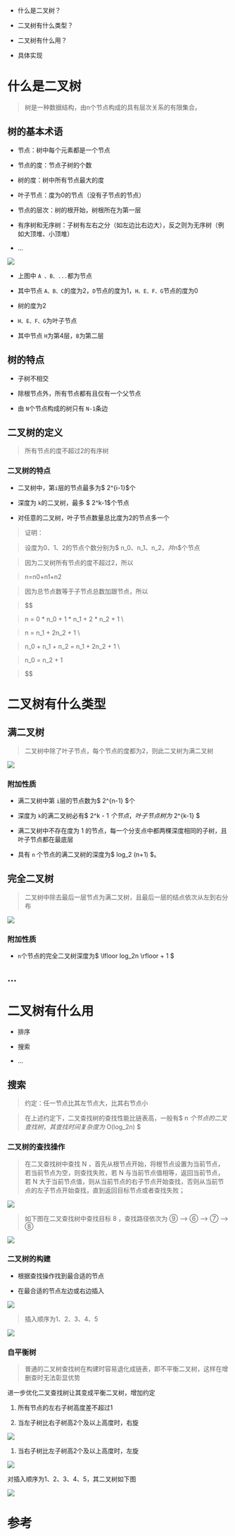 - 什么是二叉树？

- 二叉树有什么类型？

- 二叉树有什么用？

- 具体实现

# 什么是二叉树

> 树是一种数据结构，由n个节点构成的具有层次关系的有限集合。

## 树的基本术语

- 节点：树中每个元素都是一个节点

- 节点的度：节点子树的个数

- 树的度：树中所有节点最大的度

- 叶子节点：度为0的节点（没有子节点的节点）

- 节点的层次：树的根开始，树根所在为第一层

- 有序树和无序树：子树有左右之分（如左边比右边大），反之则为无序树（例如大顶堆、小顶堆）

- ...

![](https://tcs-devops.aliyuncs.com/storage/112h9441542c2c93fb7a19c4049e03c961d1?Signature=eyJhbGciOiJIUzI1NiIsInR5cCI6IkpXVCJ9.eyJBcHBJRCI6IjVlNzQ4MmQ2MjE1MjJiZDVjN2Y5YjMzNSIsIl9hcHBJZCI6IjVlNzQ4MmQ2MjE1MjJiZDVjN2Y5YjMzNSIsIl9vcmdhbml6YXRpb25JZCI6IiIsImV4cCI6MTY1MjUwMTU1NywiaWF0IjoxNjUxODk2NzU3LCJyZXNvdXJjZSI6Ii9zdG9yYWdlLzExMmg5NDQxNTQyYzJjOTNmYjdhMTljNDA0OWUwM2M5NjFkMSJ9.oYV8qZFULzVoEPOnuNXQdEFQnEb7bmOscIKh0R84_uQ&download=%E6%A0%91.md52.1519652.png "")

- 上图中 `A 、B、...`都为节点

- 其中节点 `A、B、C`的度为2，`D`节点的度为1，`H、E、F、G`节点的度为0

- 树的度为2

- `H、E、F、G`为叶子节点

- 其中节点 `H`为第4层，`B`为第二层

## 树的特点

- 子树不相交

- 除根节点外，所有节点都有且仅有一个父节点

- 由 `N`个节点构成的树只有 `N-1`条边

## 二叉树的定义

> 所有节点的度不超过2的有序树

### 二叉树的特点

- 二叉树中，第`i`层的节点最多为$ 2^{i-1}$个

- 深度为 `k`的二叉树，最多 $ 2^k-1$个节点

- 对任意的二叉树，叶子节点数量总比度为2的节点多一个

> 证明：

> 设度为0、1、2的节点个数分别为$ n_0、n_1、n_2$，共$n$个节点

> 因为二叉树所有节点的度不超过2，所以

> n=n0​+n1​+n2​

> 因为总节点数等于子节点总数加跟节点，所以

> 

> $$

> n = 0 * n_0 + 1 * n_1 + 2 * n_2 + 1 \\

> n = n_1 + 2n_2 + 1 \\

> n_0 + n_1 + n_2 = n_1 + 2n_2 + 1 \\

> n_0 = n_2 + 1

> $$

# 二叉树有什么类型

## 满二叉树

> 二叉树中除了叶子节点，每个节点的度都为2，则此二叉树为满二叉树

![](https://tcs-devops.aliyuncs.com/storage/112h24db0023affa4ce604603925502e31f0?Signature=eyJhbGciOiJIUzI1NiIsInR5cCI6IkpXVCJ9.eyJBcHBJRCI6IjVlNzQ4MmQ2MjE1MjJiZDVjN2Y5YjMzNSIsIl9hcHBJZCI6IjVlNzQ4MmQ2MjE1MjJiZDVjN2Y5YjMzNSIsIl9vcmdhbml6YXRpb25JZCI6IiIsImV4cCI6MTY1MjUwMTU1NywiaWF0IjoxNjUxODk2NzU3LCJyZXNvdXJjZSI6Ii9zdG9yYWdlLzExMmgyNGRiMDAyM2FmZmE0Y2U2MDQ2MDM5MjU1MDJlMzFmMCJ9.8Gh1kz5Qf91RWN1Ol_Dsr4kp86cy-FmjnF0B73aIpO0&download=%E6%A0%91.md103.2095222.png "")

### 附加性质

- 满二叉树中第 `i`层的节点数为$ 2^{n-1} $个

- 深度为 `k`的满二叉树必有$ 2^k - 1 $个节点，叶子节点树为$ 2^{k-1} $

- 满二叉树中不存在度为 1 的节点，每一个分支点中都两棵深度相同的子树，且叶子节点都在最底层

- 具有 `n` 个节点的满二叉树的深度为$ log_2 (n+1) $。

## 完全二叉树

> 二叉树中除去最后一层节点为满二叉树，且最后一层的结点依次从左到右分布

![](https://tcs-devops.aliyuncs.com/storage/112h593fc40ea9a369f125167ebf54ecc9e3?Signature=eyJhbGciOiJIUzI1NiIsInR5cCI6IkpXVCJ9.eyJBcHBJRCI6IjVlNzQ4MmQ2MjE1MjJiZDVjN2Y5YjMzNSIsIl9hcHBJZCI6IjVlNzQ4MmQ2MjE1MjJiZDVjN2Y5YjMzNSIsIl9vcmdhbml6YXRpb25JZCI6IiIsImV4cCI6MTY1MjUwMTU1NywiaWF0IjoxNjUxODk2NzU3LCJyZXNvdXJjZSI6Ii9zdG9yYWdlLzExMmg1OTNmYzQwZWE5YTM2OWYxMjUxNjdlYmY1NGVjYzllMyJ9.vFdOcYLbgTLvuPxMPjZfcLixgLMHZF77VrUR2FVKTMc&download=%E6%A0%91.md128.3661603.png "")

### 附加性质

- `n`个节点的完全二叉树深度为$ \lfloor log_2n \rfloor + 1 $

## ...

# 二叉树有什么用

- 排序

- 搜索

- ...

## 搜索

> 约定：任一节点比其左节点大，比其右节点小

> 在上述约定下，二叉查找树的查找性能比链表高，一般有$ n $个节点的二叉查找树，其查找时间复杂度为$ O(log_2n) $

### 二叉树的查找操作

> 在二叉查找树中查找 N ，首先从根节点开始，将根节点设置为当前节点，若当前节点为空，则查找失败，若 N 与当前节点值相等，返回当前节点，若 N 大于当前节点值，则从当前节点的右子节点开始查找，否则从当前节点的左子节点开始查找，直到返回目标节点或者查找失败；

![](https://tcs-devops.aliyuncs.com/storage/112h37933378f39a8de2378f374ce26326cc?Signature=eyJhbGciOiJIUzI1NiIsInR5cCI6IkpXVCJ9.eyJBcHBJRCI6IjVlNzQ4MmQ2MjE1MjJiZDVjN2Y5YjMzNSIsIl9hcHBJZCI6IjVlNzQ4MmQ2MjE1MjJiZDVjN2Y5YjMzNSIsIl9vcmdhbml6YXRpb25JZCI6IiIsImV4cCI6MTY1MjUwMTU1NywiaWF0IjoxNjUxODk2NzU3LCJyZXNvdXJjZSI6Ii9zdG9yYWdlLzExMmgzNzkzMzM3OGYzOWE4ZGUyMzc4ZjM3NGNlMjYzMjZjYyJ9.LNT4gtJ7U7ORiu3i28o6NSNO-4WwBshEcErKFXxQiqs&download=16f2d76b4aa18bba_tplv-t2oaga2asx-zoom-in-crop-mark_1304_0_0_0.webp "")

> 如下图在二叉查找树中查找目标 8 ，查找路径依次为 ⑨ --> ⑥ --> ⑦ --> ⑧

![](https://tcs-devops.aliyuncs.com/storage/112hb0e6531341d472658c1b6323a5d5177e?Signature=eyJhbGciOiJIUzI1NiIsInR5cCI6IkpXVCJ9.eyJBcHBJRCI6IjVlNzQ4MmQ2MjE1MjJiZDVjN2Y5YjMzNSIsIl9hcHBJZCI6IjVlNzQ4MmQ2MjE1MjJiZDVjN2Y5YjMzNSIsIl9vcmdhbml6YXRpb25JZCI6IiIsImV4cCI6MTY1MjUwMTU1NywiaWF0IjoxNjUxODk2NzU3LCJyZXNvdXJjZSI6Ii9zdG9yYWdlLzExMmhiMGU2NTMxMzQxZDQ3MjY1OGMxYjYzMjNhNWQ1MTc3ZSJ9.zKybX3Sm61Hf-UDP0nKL31N0ffUrciODzyYcbSItGNs&download=16f2d76b4a08bd02_tplv-t2oaga2asx-zoom-in-crop-mark_1304_0_0_0.webp "")

### 二叉树的构建

- 根据查找操作找到最合适的节点

- 在最合适的节点左边或右边插入

![](https://tcs-devops.aliyuncs.com/storage/112h4926c0f083529afe13c78d8406f50f01?Signature=eyJhbGciOiJIUzI1NiIsInR5cCI6IkpXVCJ9.eyJBcHBJRCI6IjVlNzQ4MmQ2MjE1MjJiZDVjN2Y5YjMzNSIsIl9hcHBJZCI6IjVlNzQ4MmQ2MjE1MjJiZDVjN2Y5YjMzNSIsIl9vcmdhbml6YXRpb25JZCI6IiIsImV4cCI6MTY1MjUwMTU1NywiaWF0IjoxNjUxODk2NzU3LCJyZXNvdXJjZSI6Ii9zdG9yYWdlLzExMmg0OTI2YzBmMDgzNTI5YWZlMTNjNzhkODQwNmY1MGYwMSJ9.QWRHpT414xn1vghFOjc9sux0CVda6slEDaOoxnS-96M&download=16f2d76bb15a4123_tplv-t2oaga2asx-zoom-in-crop-mark_1304_0_0_0.webp "")

> 插入顺序为1、2、3、4、5

![](https://tcs-devops.aliyuncs.com/storage/112ha033d883747a3ae90cc4ec4850f9fca6?Signature=eyJhbGciOiJIUzI1NiIsInR5cCI6IkpXVCJ9.eyJBcHBJRCI6IjVlNzQ4MmQ2MjE1MjJiZDVjN2Y5YjMzNSIsIl9hcHBJZCI6IjVlNzQ4MmQ2MjE1MjJiZDVjN2Y5YjMzNSIsIl9vcmdhbml6YXRpb25JZCI6IiIsImV4cCI6MTY1MjUwMTU1NywiaWF0IjoxNjUxODk2NzU3LCJyZXNvdXJjZSI6Ii9zdG9yYWdlLzExMmhhMDMzZDg4Mzc0N2EzYWU5MGNjNGVjNDg1MGY5ZmNhNiJ9.g2l-6ubxuDpXrIYb7qObId5tflvepmwNBLZgo_TS8c8&download=%E6%A0%91.md1075.1179506.png "")

### 自平衡树

> 普通的二叉树查找树在构建时容易退化成链表，即不平衡二叉树，这样在增删查时无法彰显优势

进一步优化二叉查找树让其变成平衡二叉树，增加约定

> 

1. 所有节点的左右子树高度差不超过1

1. 当左子树比右子树高2个及以上高度时，右旋



![](https://tcs-devops.aliyuncs.com/storage/112h7e6f3ab9d8a94ae2449532bb8ab95e92?Signature=eyJhbGciOiJIUzI1NiIsInR5cCI6IkpXVCJ9.eyJBcHBJRCI6IjVlNzQ4MmQ2MjE1MjJiZDVjN2Y5YjMzNSIsIl9hcHBJZCI6IjVlNzQ4MmQ2MjE1MjJiZDVjN2Y5YjMzNSIsIl9vcmdhbml6YXRpb25JZCI6IiIsImV4cCI6MTY1MjUwMTU1NywiaWF0IjoxNjUxODk2NzU3LCJyZXNvdXJjZSI6Ii9zdG9yYWdlLzExMmg3ZTZmM2FiOWQ4YTk0YWUyNDQ5NTMyYmI4YWI5NWU5MiJ9.VjUr9ElIRthS9vuyppmb69DEdu3Ewj3hrhmkkuLxSis&download=16f2d76b54818e52_tplv-t2oaga2asx-zoom-in-crop-mark_1304_0_0_0.webp "")

1. 当右子树比左子树高2个及以上高度时，左旋

![](https://tcs-devops.aliyuncs.com/storage/112hae3b7f3bb1efcd65651a9d9a19de733d?Signature=eyJhbGciOiJIUzI1NiIsInR5cCI6IkpXVCJ9.eyJBcHBJRCI6IjVlNzQ4MmQ2MjE1MjJiZDVjN2Y5YjMzNSIsIl9hcHBJZCI6IjVlNzQ4MmQ2MjE1MjJiZDVjN2Y5YjMzNSIsIl9vcmdhbml6YXRpb25JZCI6IiIsImV4cCI6MTY1MjUwMTU1NywiaWF0IjoxNjUxODk2NzU3LCJyZXNvdXJjZSI6Ii9zdG9yYWdlLzExMmhhZTNiN2YzYmIxZWZjZDY1NjUxYTlkOWExOWRlNzMzZCJ9.zkBa-yBKa8wXQVnPU8l5cgf5QabYmaLk2BL6WoWsNQI&download=16f2d76b4c640506_tplv-t2oaga2asx-zoom-in-crop-mark_1304_0_0_0.webp "")

对插入顺序为1、2、3、4、5，其二叉树如下图

![](https://tcs-devops.aliyuncs.com/storage/112he1a28f5635171e67877dd595a425bdae?Signature=eyJhbGciOiJIUzI1NiIsInR5cCI6IkpXVCJ9.eyJBcHBJRCI6IjVlNzQ4MmQ2MjE1MjJiZDVjN2Y5YjMzNSIsIl9hcHBJZCI6IjVlNzQ4MmQ2MjE1MjJiZDVjN2Y5YjMzNSIsIl9vcmdhbml6YXRpb25JZCI6IiIsImV4cCI6MTY1MjUwMTU1NywiaWF0IjoxNjUxODk2NzU3LCJyZXNvdXJjZSI6Ii9zdG9yYWdlLzExMmhlMWEyOGY1NjM1MTcxZTY3ODc3ZGQ1OTVhNDI1YmRhZSJ9.t2kWoDq9mW1erkUu57Jmkof9lJuoA821YhRKj5HkfGA&download=%E6%A0%91.md3474.0693591.png "")



# 参考













